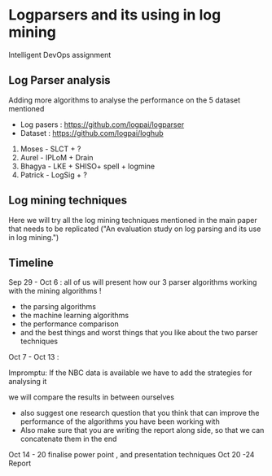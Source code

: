 # Logparsers and its using in log mining
Intelligent DevOps assignment

## Log Parser analysis 
Adding more algorithms to analyse the performance on the 5 dataset mentioned
- Log pasers : https://github.com/logpai/logparser
- Dataset : https://github.com/logpai/loghub
1. Moses - SLCT + ?
2. Aurel - IPLoM + Drain
3. Bhagya - LKE + SHISO+ spell + logmine
4. Patrick - LogSig + ?

## Log mining techniques
Here we will try all the log mining techniques mentioned in the main paper that needs to be replicated ("An evaluation study on log
parsing and its use in log mining.") 

## Timeline

Sep 29 - Oct 6 : all of us will present how our 3 parser algorithms working with the mining algorithms !
 - the parsing algorithms
 - the machine learning algorithms
 - the performance comparison
 - and the best things and worst things that you like about the two parser techniques
 
 Oct 7 - Oct 13 : 
 
 Impromptu: If the NBC data is available we have to add the strategies for analysing it
 
 we will compare the results in between ourselves
 - also suggest one research question that you think that can improve the performance of the algorithms you have been working with
 - Also make sure that you are writing the report along side, so that we can concatenate them in the end
 
 Oct 14 - 20  finalise power point , and presentation techniques
 Oct 20 -24 Report 
